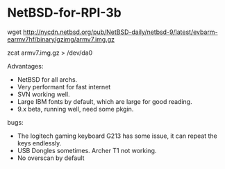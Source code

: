 # NetBSD-for-RPI-3b

wget http://nycdn.netbsd.org/pub/NetBSD-daily/netbsd-9/latest/evbarm-earmv7hf/binary/gzimg/armv7.img.gz


zcat armv7.img.gz  >  /dev/da0  

Advantages:
- NetBSD for all archs.
- Very performant for fast internet
- SVN working well.
- Large IBM fonts by default, which are large for good reading.
- 9.x beta, running well, need some pkgin.



bugs:
- The logitech gaming keyboard G213 has some issue, it can repeat the keys endlessly.
- USB Dongles sometimes. Archer T1 not working.
- No overscan by default



